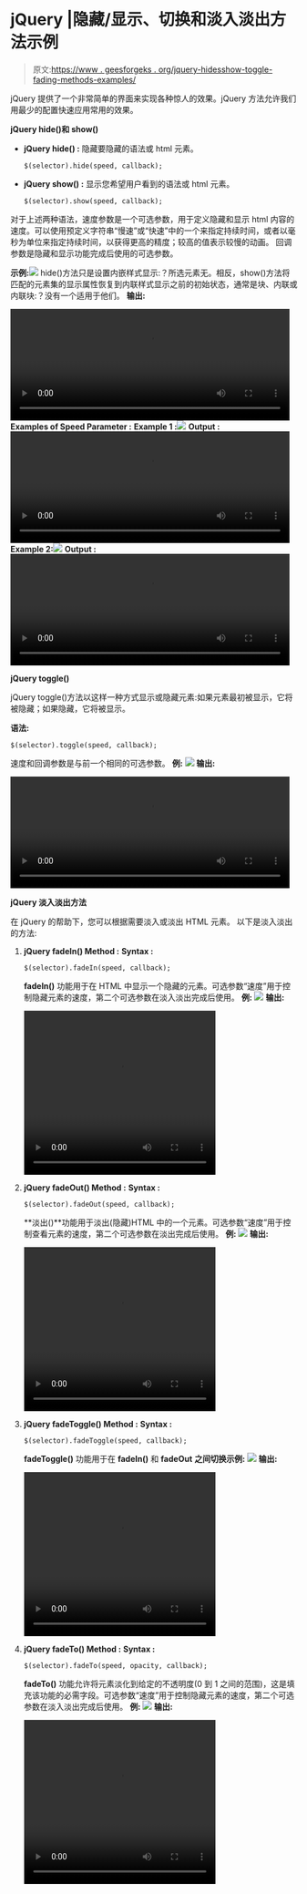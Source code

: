# jQuery |隐藏/显示、切换和淡入淡出方法示例

> 原文:[https://www . geesforgeks . org/jquery-hidesshow-toggle-fading-methods-examples/](https://www.geeksforgeeks.org/jquery-hideshow-toggle-fading-methods-examples/)

jQuery 提供了一个非常简单的界面来实现各种惊人的效果。jQuery 方法允许我们用最少的配置快速应用常用的效果。

**jQuery hide()和 show()**

*   **jQuery hide() :** 隐藏要隐藏的语法或 html 元素。

    ```
    $(selector).hide(speed, callback);
    ```

*   **jQuery show() :** 显示您希望用户看到的语法或 html 元素。

    ```
    $(selector).show(speed, callback);
    ```

对于上述两种语法，速度参数是一个可选参数，用于定义隐藏和显示 html 内容的速度。可以使用预定义字符串“慢速”或“快速”中的一个来指定持续时间，或者以毫秒为单位来指定持续时间，以获得更高的精度；较高的值表示较慢的动画。
回调参数是隐藏和显示功能完成后使用的可选参数。

**示例:**![](img/ccd6debc5ac8f6d5cf9b2d820038e7f7.png)
hide()方法只是设置内嵌样式显示:？所选元素无。相反，show()方法将匹配的元素集的显示属性恢复到内联样式显示之前的初始状态，通常是块、内联或内联块:？没有一个适用于他们。
**输出:**

<video class="wp-video-shortcode" id="video-199634-1" width="490" height="196" preload="metadata" controls=""><source type="video/webm" src="https://media.geeksforgeeks.org/wp-content/uploads/1.webm?_=1">[https://media.geeksforgeeks.org/wp-content/uploads/1.webm](https://media.geeksforgeeks.org/wp-content/uploads/1.webm)</video>
**Examples of Speed Parameter :**
**Example 1 :**![](img/8d7c409d3dbb1d08a50f78124af3d005.png)
**Output :**<video class="wp-video-shortcode" id="video-199634-2" width="490" height="196" preload="metadata" controls=""><source type="video/webm" src="https://media.geeksforgeeks.org/wp-content/uploads/2.webm?_=2">[https://media.geeksforgeeks.org/wp-content/uploads/2.webm](https://media.geeksforgeeks.org/wp-content/uploads/2.webm)</video>
**Example 2:**![](img/6b1ce53db2075183e97b758df410a0ac.png)
**Output :**<video class="wp-video-shortcode" id="video-199634-3" width="490" height="196" preload="metadata" controls=""><source type="video/webm" src="https://media.geeksforgeeks.org/wp-content/uploads/3.webm?_=3">[https://media.geeksforgeeks.org/wp-content/uploads/3.webm](https://media.geeksforgeeks.org/wp-content/uploads/3.webm)</video>

**jQuery toggle()**

jQuery toggle()方法以这样一种方式显示或隐藏元素:如果元素最初被显示，它将被隐藏；如果隐藏，它将被显示。

**语法:**

```
$(selector).toggle(speed, callback);
```

速度和回调参数是与前一个相同的可选参数。
**例:** ![](img/c8d43032d3031ccfd2e8034467edd855.png)
**输出:**

<video class="wp-video-shortcode" id="video-199634-4" width="490" height="196" preload="metadata" controls=""><source type="video/webm" src="https://media.geeksforgeeks.org/wp-content/uploads/4.webm?_=4">[https://media.geeksforgeeks.org/wp-content/uploads/4.webm](https://media.geeksforgeeks.org/wp-content/uploads/4.webm)</video>

**jQuery 淡入淡出方法**

在 jQuery 的帮助下，您可以根据需要淡入或淡出 HTML 元素。
以下是淡入淡出的方法:

1.  **jQuery fadeIn() Method :**
    **Syntax :**

    ```
    $(selector).fadeIn(speed, callback);
    ```

    **fadeIn()** 功能用于在 HTML 中显示一个隐藏的元素。可选参数“速度”用于控制隐藏元素的速度，第二个可选参数在淡入淡出完成后使用。
    **例:** ![](img/c789ef2a9b0a1e5014d0febbbfff4885.png)
    **输出:**

    <video class="wp-video-shortcode" id="video-199634-5" width="336" height="288" preload="metadata" controls=""><source type="video/webm" src="https://media.geeksforgeeks.org/wp-content/uploads/6.webm?_=5">[https://media.geeksforgeeks.org/wp-content/uploads/6.webm](https://media.geeksforgeeks.org/wp-content/uploads/6.webm)</video>
2.  **jQuery fadeOut() Method :**
    **Syntax :**

    ```
    $(selector).fadeOut(speed, callback);
    ```

    **淡出()**功能用于淡出(隐藏)HTML 中的一个元素。可选参数“速度”用于控制查看元素的速度，第二个可选参数在淡出完成后使用。
    **例:** ![](img/5a61cecf539d548a788f0b762f4fdae1.png)
    **输出:**

    <video class="wp-video-shortcode" id="video-199634-6" width="336" height="288" preload="metadata" controls=""><source type="video/webm" src="https://media.geeksforgeeks.org/wp-content/uploads/7.webm?_=6">[https://media.geeksforgeeks.org/wp-content/uploads/7.webm](https://media.geeksforgeeks.org/wp-content/uploads/7.webm)</video>
3.  **jQuery fadeToggle() Method :**
    **Syntax :**

    ```
    $(selector).fadeToggle(speed, callback);
    ```

    **fadeToggle()** 功能用于在 **fadeIn()** 和 **fadeOut**
    **之间切换示例:** ![](img/40fa373a22fd9adec1079c6ed084728b.png)
    **输出:**

    <video class="wp-video-shortcode" id="video-199634-7" width="336" height="288" preload="metadata" controls=""><source type="video/webm" src="https://media.geeksforgeeks.org/wp-content/uploads/8.webm?_=7">[https://media.geeksforgeeks.org/wp-content/uploads/8.webm](https://media.geeksforgeeks.org/wp-content/uploads/8.webm)</video>
4.  **jQuery fadeTo() Method :**
    **Syntax :**

    ```
    $(selector).fadeTo(speed, opacity, callback);
    ```

    **fadeTo()** 功能允许将元素淡化到给定的不透明度(0 到 1 之间的范围)，这是填充该功能的必需字段。可选参数“速度”用于控制隐藏元素的速度，第二个可选参数在淡入淡出完成后使用。
    **例:** ![](img/dfdfcee29a9e8609cdd48146a97416d0.png)
    **输出:**

    <video class="wp-video-shortcode" id="video-199634-8" width="336" height="288" preload="metadata" controls=""><source type="video/webm" src="https://media.geeksforgeeks.org/wp-content/uploads/81.webm?_=8">[https://media.geeksforgeeks.org/wp-content/uploads/81.webm](https://media.geeksforgeeks.org/wp-content/uploads/81.webm)</video>